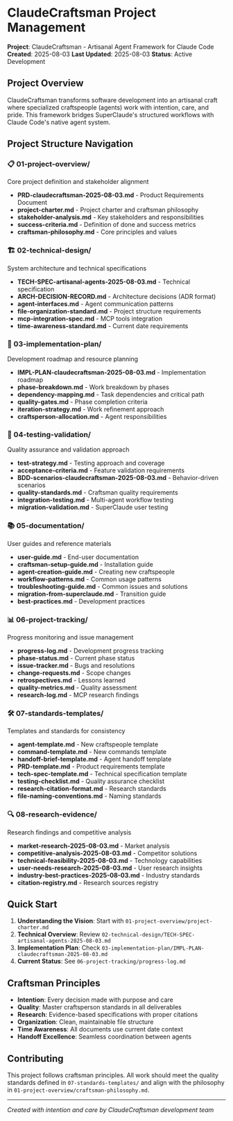# ClaudeCraftsman Project Management

**Project**: ClaudeCraftsman - Artisanal Agent Framework for Claude Code
**Created**: 2025-08-03
**Last Updated**: 2025-08-03
**Status**: Active Development

## Project Overview

ClaudeCraftsman transforms software development into an artisanal craft where specialized craftspeople (agents) work with intention, care, and pride. This framework bridges SuperClaude's structured workflows with Claude Code's native agent system.

## Project Structure Navigation

### 📋 01-project-overview/
Core project definition and stakeholder alignment
- **PRD-claudecraftsman-2025-08-03.md** - Product Requirements Document
- **project-charter.md** - Project charter and craftsman philosophy
- **stakeholder-analysis.md** - Key stakeholders and responsibilities
- **success-criteria.md** - Definition of done and success metrics
- **craftsman-philosophy.md** - Core principles and values

### 🏗️ 02-technical-design/
System architecture and technical specifications
- **TECH-SPEC-artisanal-agents-2025-08-03.md** - Technical specification
- **ARCH-DECISION-RECORD.md** - Architecture decisions (ADR format)
- **agent-interfaces.md** - Agent communication patterns
- **file-organization-standard.md** - Project structure requirements
- **mcp-integration-spec.md** - MCP tools integration
- **time-awareness-standard.md** - Current date requirements

### 📅 03-implementation-plan/
Development roadmap and resource planning
- **IMPL-PLAN-claudecraftsman-2025-08-03.md** - Implementation roadmap
- **phase-breakdown.md** - Work breakdown by phases
- **dependency-mapping.md** - Task dependencies and critical path
- **quality-gates.md** - Phase completion criteria
- **iteration-strategy.md** - Work refinement approach
- **craftsperson-allocation.md** - Agent responsibilities

### 🧪 04-testing-validation/
Quality assurance and validation approach
- **test-strategy.md** - Testing approach and coverage
- **acceptance-criteria.md** - Feature validation requirements
- **BDD-scenarios-claudecraftsman-2025-08-03.md** - Behavior-driven scenarios
- **quality-standards.md** - Craftsman quality requirements
- **integration-testing.md** - Multi-agent workflow testing
- **migration-validation.md** - SuperClaude user testing

### 📚 05-documentation/
User guides and reference materials
- **user-guide.md** - End-user documentation
- **craftsman-setup-guide.md** - Installation guide
- **agent-creation-guide.md** - Creating new craftspeople
- **workflow-patterns.md** - Common usage patterns
- **troubleshooting-guide.md** - Common issues and solutions
- **migration-from-superclaude.md** - Transition guide
- **best-practices.md** - Development practices

### 📊 06-project-tracking/
Progress monitoring and issue management
- **progress-log.md** - Development progress tracking
- **phase-status.md** - Current phase status
- **issue-tracker.md** - Bugs and resolutions
- **change-requests.md** - Scope changes
- **retrospectives.md** - Lessons learned
- **quality-metrics.md** - Quality assessment
- **research-log.md** - MCP research findings

### 🛠️ 07-standards-templates/
Templates and standards for consistency
- **agent-template.md** - New craftspeople template
- **command-template.md** - New commands template
- **handoff-brief-template.md** - Agent handoff template
- **PRD-template.md** - Product requirements template
- **tech-spec-template.md** - Technical specification template
- **testing-checklist.md** - Quality assurance checklist
- **research-citation-format.md** - Research standards
- **file-naming-conventions.md** - Naming standards

### 🔍 08-research-evidence/
Research findings and competitive analysis
- **market-research-2025-08-03.md** - Market analysis
- **competitive-analysis-2025-08-03.md** - Competitor solutions
- **technical-feasibility-2025-08-03.md** - Technology capabilities
- **user-needs-research-2025-08-03.md** - User research insights
- **industry-best-practices-2025-08-03.md** - Industry standards
- **citation-registry.md** - Research sources registry

## Quick Start

1. **Understanding the Vision**: Start with `01-project-overview/project-charter.md`
2. **Technical Overview**: Review `02-technical-design/TECH-SPEC-artisanal-agents-2025-08-03.md`
3. **Implementation Plan**: Check `03-implementation-plan/IMPL-PLAN-claudecraftsman-2025-08-03.md`
4. **Current Status**: See `06-project-tracking/progress-log.md`

## Craftsman Principles

- **Intention**: Every decision made with purpose and care
- **Quality**: Master craftsperson standards in all deliverables
- **Research**: Evidence-based specifications with proper citations
- **Organization**: Clean, maintainable file structure
- **Time Awareness**: All documents use current date context
- **Handoff Excellence**: Seamless coordination between agents

## Contributing

This project follows craftsman principles. All work should meet the quality standards defined in `07-standards-templates/` and align with the philosophy in `01-project-overview/craftsman-philosophy.md`.

---
*Created with intention and care by ClaudeCraftsman development team*
